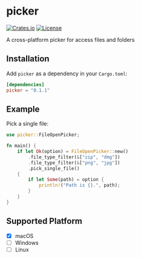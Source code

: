 # picker

[![Crates.io](https://img.shields.io/crates/v/picker.svg)](https://crates.io/crates/picker)
[![License](https://img.shields.io/github/license/futawait/picker.svg)](https://github.com/futawait/picker/blob/master/LICENSE)

A cross-platform picker for access files and folders

## Installation

Add `picker` as a dependency in your `Cargo.toml`:

```toml
[dependencies]
picker = "0.1.1"
```

## Example

Pick a single file:

```rust
use picker::FileOpenPicker;

fn main() {
    if let Ok(option) = FileOpenPicker::new()
        .file_type_filter(&["zip", "dmg"])
        .file_type_filter(&["png", "jpg"])
        .pick_single_file()
    {
        if let Some(path) = option {
            println!("Path is {}.", path);
        }
    }
}
```

## Supported Platform

- [x] macOS
- [ ] Windows
- [ ] Linux
